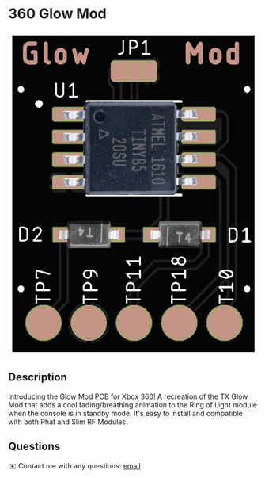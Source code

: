 # 360 Glow Mod 

<p align="center">
  <img src="/Images/mockup.png">
</p> 

## Description
  

Introducing the Glow Mod PCB for Xbox 360! A recreation of the TX Glow Mod that adds a cool fading/breathing animation to the Ring of Light module when the console is in standby mode. It's easy to install and compatible with both Phat and Slim RF Modules. 
  
## Questions
✉️ Contact me with any questions: [email](mailto:support@themodshop.co)<br />

    
